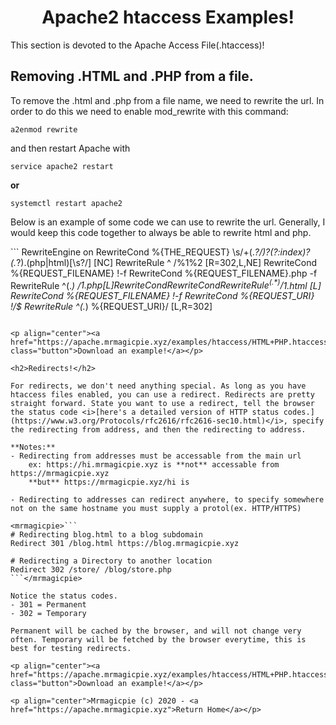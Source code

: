 <link rel="stylesheet" href="https://apache.mrmagicpie.xyz/custom-assets/style.css">

<h1 align="center">Apache2 htaccess Examples!</h1>

This section is devoted to the Apache Access File(.htaccess)!

<h2>Removing .HTML and .PHP from a file.</h2>

To remove the .html and .php from a file name, we need to rewrite the url. In order to do this we need to enable mod_rewrite with this command:

```
a2enmod rewrite
```
and then restart Apache with
```
service apache2 restart
```
**or**
``` 
systemctl restart apache2
```

Below is an example of some code we can use to rewrite the url. Generally, I would keep this code together to always be able to rewrite html and php.

<mrmagicpie>```
RewriteEngine on 
RewriteCond %{THE_REQUEST} \s/+(.*?/)?(?:index)?(.*?)\.(php|html)[\s?/] [NC]
RewriteRule ^ /%1%2 [R=302,L,NE]
RewriteCond %{REQUEST_FILENAME}   !-f 
RewriteCond %{REQUEST_FILENAME}\.php -f 
RewriteRule ^(.*) /$1.php [L]
RewriteCond %{REQUEST_FILENAME}   !-f 
RewriteCond %{REQUEST_FILENAME}\.html -f
RewriteRule ^(.*) /$1.html [L]
RewriteCond %{REQUEST_FILENAME}   !-f 
RewriteCond %{REQUEST_URI} !\/$
RewriteRule ^(.*) %{REQUEST_URI}/ [L,R=302]
```</mrmagicpie>

<p align="center"><a href="https://apache.mrmagicpie.xyz/examples/htaccess/HTML+PHP.htaccess" class="button">Download an example!</a></p>

<h2>Redirects!</h2>

For redirects, we don't need anything special. As long as you have htaccess files enabled, you can use a redirect. Redirects are pretty straight forward. State you want to use a redirect, tell the browser the status code <i>[here's a detailed version of HTTP status codes.](https://www.w3.org/Protocols/rfc2616/rfc2616-sec10.html)</i>, specify the redirecting from address, and then the redirecting to address.

**Notes:**
- Redirecting from addresses must be accessable from the main url
    ex: https://hi.mrmagicpie.xyz is **not** accessable from https://mrmagicpie.xyz
    **but** https://mrmagicpie.xyz/hi is

- Redirecting to addresses can redirect anywhere, to specify somewhere not on the same hostname you must supply a protol(ex. HTTP/HTTPS)

<mrmagicpie>```
# Redirecting blog.html to a blog subdomain
Redirect 301 /blog.html https://blog.mrmagicpie.xyz

# Redirecting a Directory to another location
Redirect 302 /store/ /blog/store.php
```</mrmagicpie>

Notice the status codes. 
- 301 = Permanent
- 302 = Temporary

Permanent will be cached by the browser, and will not change very often. Temporary will be fetched by the browser everytime, this is best for testing redirects.

<p align="center"><a href="https://apache.mrmagicpie.xyz/examples/htaccess/HTML+PHP.htaccess" class="button">Download an example!</a></p>

<p align="center">Mrmagicpie (c) 2020 - <a href="https://apache.mrmagicpie.xyz">Return Home</a></p>